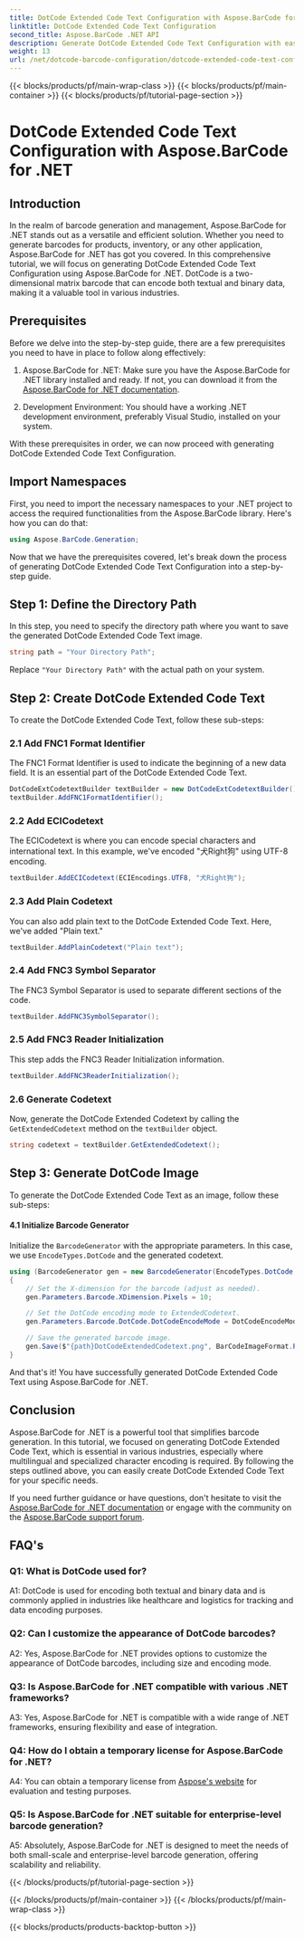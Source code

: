 ```yaml
---
title: DotCode Extended Code Text Configuration with Aspose.BarCode for .NET
linktitle: DotCode Extended Code Text Configuration
second_title: Aspose.BarCode .NET API
description: Generate DotCode Extended Code Text Configuration with ease using Aspose.BarCode for .NET. Follow our step-by-step guide for efficient barcode creation.
weight: 13
url: /net/dotcode-barcode-configuration/dotcode-extended-code-text-configuration/
---
```


{{< blocks/products/pf/main-wrap-class >}}
{{< blocks/products/pf/main-container >}}
{{< blocks/products/pf/tutorial-page-section >}}

# DotCode Extended Code Text Configuration with Aspose.BarCode for .NET

## Introduction

In the realm of barcode generation and management, Aspose.BarCode for .NET stands out as a versatile and efficient solution. Whether you need to generate barcodes for products, inventory, or any other application, Aspose.BarCode for .NET has got you covered. In this comprehensive tutorial, we will focus on generating DotCode Extended Code Text Configuration using Aspose.BarCode for .NET. DotCode is a two-dimensional matrix barcode that can encode both textual and binary data, making it a valuable tool in various industries.

## Prerequisites

Before we delve into the step-by-step guide, there are a few prerequisites you need to have in place to follow along effectively:

1. Aspose.BarCode for .NET: Make sure you have the Aspose.BarCode for .NET library installed and ready. If not, you can download it from the [Aspose.BarCode for .NET documentation](https://reference.aspose.com/barcode/net/).

2. Development Environment: You should have a working .NET development environment, preferably Visual Studio, installed on your system.

With these prerequisites in order, we can now proceed with generating DotCode Extended Code Text Configuration.

## Import Namespaces

First, you need to import the necessary namespaces to your .NET project to access the required functionalities from the Aspose.BarCode library. Here's how you can do that:


```csharp
using Aspose.BarCode.Generation;
```

Now that we have the prerequisites covered, let's break down the process of generating DotCode Extended Code Text Configuration into a step-by-step guide.



## Step 1: Define the Directory Path

In this step, you need to specify the directory path where you want to save the generated DotCode Extended Code Text image.

```csharp
string path = "Your Directory Path";
```

Replace `"Your Directory Path"` with the actual path on your system.

## Step 2: Create DotCode Extended Code Text

To create the DotCode Extended Code Text, follow these sub-steps:

### 2.1 Add FNC1 Format Identifier

The FNC1 Format Identifier is used to indicate the beginning of a new data field. It is an essential part of the DotCode Extended Code Text.

```csharp
DotCodeExtCodetextBuilder textBuilder = new DotCodeExtCodetextBuilder();
textBuilder.AddFNC1FormatIdentifier();
```

### 2.2 Add ECICodetext

The ECICodetext is where you can encode special characters and international text. In this example, we've encoded "犬Right狗" using UTF-8 encoding.

```csharp
textBuilder.AddECICodetext(ECIEncodings.UTF8, "犬Right狗");
```

### 2.3 Add Plain Codetext

You can also add plain text to the DotCode Extended Code Text. Here, we've added "Plain text."

```csharp
textBuilder.AddPlainCodetext("Plain text");
```

### 2.4 Add FNC3 Symbol Separator

The FNC3 Symbol Separator is used to separate different sections of the code.

```csharp
textBuilder.AddFNC3SymbolSeparator();
```

### 2.5 Add FNC3 Reader Initialization

This step adds the FNC3 Reader Initialization information.

```csharp
textBuilder.AddFNC3ReaderInitialization();
```

### 2.6 Generate Codetext

Now, generate the DotCode Extended Codetext by calling the `GetExtendedCodetext` method on the `textBuilder` object.

```csharp
string codetext = textBuilder.GetExtendedCodetext();
```

## Step 3: Generate DotCode Image

To generate the DotCode Extended Code Text as an image, follow these sub-steps:

#### 4.1 Initialize Barcode Generator

Initialize the `BarcodeGenerator` with the appropriate parameters. In this case, we use `EncodeTypes.DotCode` and the generated codetext.

```csharp
using (BarcodeGenerator gen = new BarcodeGenerator(EncodeTypes.DotCode, codetext))
{
    // Set the X-dimension for the barcode (adjust as needed).
    gen.Parameters.Barcode.XDimension.Pixels = 10;

    // Set the DotCode encoding mode to ExtendedCodetext.
    gen.Parameters.Barcode.DotCode.DotCodeEncodeMode = DotCodeEncodeMode.ExtendedCodetext;

    // Save the generated barcode image.
    gen.Save($"{path}DotCodeExtendedCodetext.png", BarCodeImageFormat.Png);
}
```

And that's it! You have successfully generated DotCode Extended Code Text using Aspose.BarCode for .NET.

## Conclusion

Aspose.BarCode for .NET is a powerful tool that simplifies barcode generation. In this tutorial, we focused on generating DotCode Extended Code Text, which is essential in various industries, especially where multilingual and specialized character encoding is required. By following the steps outlined above, you can easily create DotCode Extended Code Text for your specific needs.

If you need further guidance or have questions, don't hesitate to visit the [Aspose.BarCode for .NET documentation](https://reference.aspose.com/barcode/net/) or engage with the community on the [Aspose.BarCode support forum](https://forum.aspose.com/c/barcode/13).

## FAQ's

### Q1: What is DotCode used for?

A1: DotCode is used for encoding both textual and binary data and is commonly applied in industries like healthcare and logistics for tracking and data encoding purposes.

### Q2: Can I customize the appearance of DotCode barcodes?

A2: Yes, Aspose.BarCode for .NET provides options to customize the appearance of DotCode barcodes, including size and encoding mode.

### Q3: Is Aspose.BarCode for .NET compatible with various .NET frameworks?

A3: Yes, Aspose.BarCode for .NET is compatible with a wide range of .NET frameworks, ensuring flexibility and ease of integration.

### Q4: How do I obtain a temporary license for Aspose.BarCode for .NET?

A4: You can obtain a temporary license from [Aspose's website](https://purchase.aspose.com/temporary-license/) for evaluation and testing purposes.

### Q5: Is Aspose.BarCode for .NET suitable for enterprise-level barcode generation?

A5: Absolutely, Aspose.BarCode for .NET is designed to meet the needs of both small-scale and enterprise-level barcode generation, offering scalability and reliability.

{{< /blocks/products/pf/tutorial-page-section >}}

{{< /blocks/products/pf/main-container >}}
{{< /blocks/products/pf/main-wrap-class >}}

{{< blocks/products/products-backtop-button >}}
